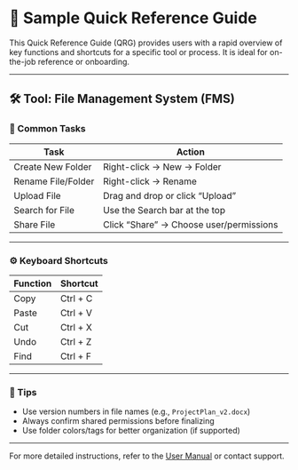# 📄 Sample Quick Reference Guide

This Quick Reference Guide (QRG) provides users with a rapid overview of key functions and shortcuts for a specific tool or process. It is ideal for on-the-job reference or onboarding.

---

## 🛠️ Tool: File Management System (FMS)

### 🔑 Common Tasks

| Task                      | Action                                   |
|---------------------------|-------------------------------------------|
| Create New Folder         | Right-click → New → Folder                |
| Rename File/Folder        | Right-click → Rename                      |
| Upload File               | Drag and drop or click “Upload”          |
| Search for File           | Use the Search bar at the top            |
| Share File                | Click “Share” → Choose user/permissions  |

---

### ⚙️ Keyboard Shortcuts

| Function                 | Shortcut             |
|--------------------------|----------------------|
| Copy                     | Ctrl + C             |
| Paste                    | Ctrl + V             |
| Cut                      | Ctrl + X             |
| Undo                    | Ctrl + Z             |
| Find                    | Ctrl + F             |

---

### 🧠 Tips

- Use version numbers in file names (e.g., `ProjectPlan_v2.docx`)
- Always confirm shared permissions before finalizing
- Use folder colors/tags for better organization (if supported)

---

For more detailed instructions, refer to the [User Manual](#) or contact support.
